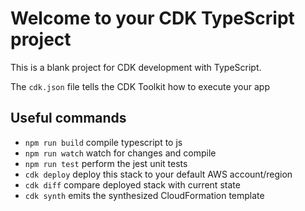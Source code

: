 # Welcome to your CDK TypeScript project

This is a blank project for CDK development with TypeScript.

The `cdk.json` file tells the CDK Toolkit how to execute your app

## Useful commands

* `npm run build`   compile typescript to js
* `npm run watch`   watch for changes and compile
* `npm run test`    perform the jest unit tests
* `cdk deploy`      deploy this stack to your default AWS account/region
* `cdk diff`        compare deployed stack with current state
* `cdk synth`       emits the synthesized CloudFormation template
